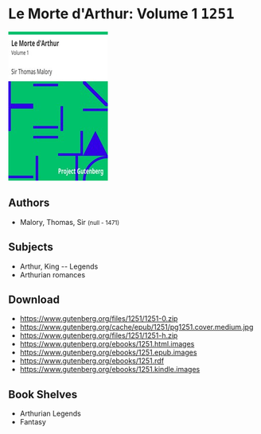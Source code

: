 # Le Morte d'Arthur: Volume 1 <kbd>1251</kbd>

![](./cover.medium.jpg "")

## Authors


 - Malory, Thomas, Sir <small>(null - 1471)</small>

## Subjects


 - Arthur, King -- Legends
 - Arthurian romances

## Download


 - https://www.gutenberg.org/files/1251/1251-0.zip
 - https://www.gutenberg.org/cache/epub/1251/pg1251.cover.medium.jpg
 - https://www.gutenberg.org/files/1251/1251-h.zip
 - https://www.gutenberg.org/ebooks/1251.html.images
 - https://www.gutenberg.org/ebooks/1251.epub.images
 - https://www.gutenberg.org/ebooks/1251.rdf
 - https://www.gutenberg.org/ebooks/1251.kindle.images

## Book Shelves


 - Arthurian Legends
 - Fantasy

